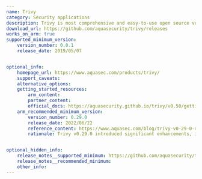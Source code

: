 ```yaml
---
name: Trivy
category: Security applications
description: Trivy is most comprehensive and easy-to-use open source vulnerability scanner for container images.
download_url: https://github.com/aquasecurity/trivy/releases
works_on_arm: true
supported_minimum_version:
    version_number: 0.0.1
    release_date: 2019/05/07


optional_info:
    homepage_url: https://www.aquasec.com/products/trivy/
    support_caveats:
    alternative_options:
    getting_started_resources:
        arm_content:
        partner_content:
        official_docs: https://aquasecurity.github.io/trivy/v0.50/getting-started/installation/
    arm_recommended_minimum_version:
        version_number: 0.29.0
        release_date: 2022/06/22
        reference_content: https://www.aquasec.com/blog/trivy-v0-29-0-rbac-security/
        rationale: Trivy v0.29.0 introduced significant enhancements, including role-based access control (RBAC) and Helm chart scanning, as well as support for custom extensions.


optional_hidden_info:
    release_notes__supported_minimum: https://github.com/aquasecurity/trivy/releases/tag/v0.0.1
    release_notes__recommended_minimum:
    other_info:
---
```

